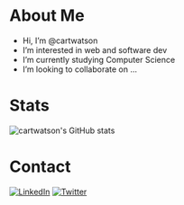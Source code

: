 # About Me
- Hi, I’m @cartwatson
- I’m interested in web and software dev
- I’m currently studying Computer Science 
- I’m looking to collaborate on ...

# Stats
![cartwatson's GitHub stats](https://github-readme-stats.vercel.app/api?username=cartwatson&show_icons=true&theme=synthwave&bg_color=00000000)  

# Contact
[![LinkedIn](https://img.shields.io/badge/LinkedIn-0077B5?style=for-the-badge&logo=linkedin&logoColor=white)](https://www.linkedin.com/in/cartwatson/)
[![Twitter](https://img.shields.io/badge/Twitter-1DA1F2?style=for-the-badge&logo=twitter&logoColor=white)](https://twitter.com/JCarterWatson)
